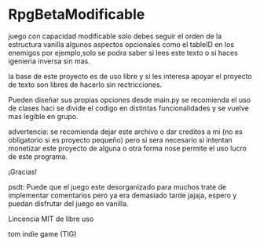 # RpgBetaModificable

juego con capacidad modificable solo debes seguir el orden de la estructura vanilla algunos aspectos opcionales como el tableID en los enemigos por ejemplo,solo se podra saber si lees este texto o si haces igenieria inversa sin mas.

la base de este proyecto es de uso libre y si les interesa apoyar el proyecto de texto son libres de hacerlo sin rectricciones.

Pueden diseñar sus propias opciones desde main.py se recomienda el uso de clases haci se divide el  codigo en distintas funcionalidades y se vuelve mas legible en grupo.


advertencia: se recomienda dejar este archivo o dar creditos a mi (no es obligatorio si es proyecto pequeño) pero si sera necesario si intentan monetizar este proyecto de alguna  o otra forma nose permite el uso lucro de este programa.

¡Gracias!


psdt: Puede que el juego este desorganizado para muchos trate de implementar comentarios pero ya era demasiado tarde jajaja, espero y puedan disfrutar del juego en vanilla.


Lincencia MIT
de libre uso

tom indie game (TIG)


